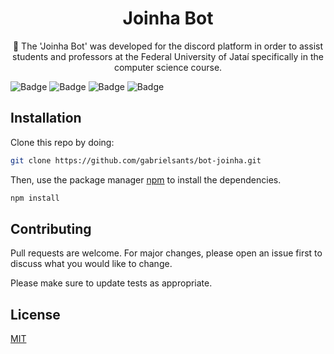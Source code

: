 <h1 align="center">
    Joinha Bot
</h1>
<p align="center">👾 The 'Joinha Bot' was developed for the discord platform in order to assist students and professors at the Federal University of Jataí specifically in the computer science course.</p>


![Badge](https://img.shields.io/github/license/gabrielsants/bot-joinha)
![Badge](https://img.shields.io/github/issues/gabrielsants/bot-joinha)
![Badge](https://img.shields.io/github/forks/gabrielsants/bot-joinha)
![Badge](https://img.shields.io/github/stars/gabrielsants/bot-joinha)


## Installation

Clone this repo by doing:

```bash
git clone https://github.com/gabrielsants/bot-joinha.git
```


Then, use the package manager [npm](https://www.npmjs.com) to install the dependencies.

```bash
npm install
```


## Contributing
Pull requests are welcome. For major changes, please open an issue first to discuss what you would like to change.

Please make sure to update tests as appropriate.

## License
[MIT](https://github.com/gabrielsants/bot-joinha/blob/main/LICENSE)
